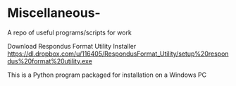 Miscellaneous-
==============

A repo of useful programs/scripts for work


Download Respondus Format Utility Installer 
https://dl.dropbox.com/u/116405/RespondusFormat_Utility/setup%20respondus%20format%20utility.exe

This is a Python program packaged for installation on a Windows PC
